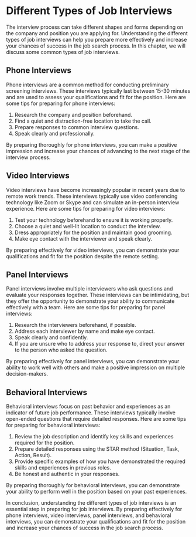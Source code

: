 Different Types of Job Interviews
=================================================================================

The interview process can take different shapes and forms depending on the company and position you are applying for. Understanding the different types of job interviews can help you prepare more effectively and increase your chances of success in the job search process. In this chapter, we will discuss some common types of job interviews.

Phone Interviews
----------------

Phone interviews are a common method for conducting preliminary screening interviews. These interviews typically last between 15-30 minutes and are used to assess your qualifications and fit for the position. Here are some tips for preparing for phone interviews:

1. Research the company and position beforehand.
2. Find a quiet and distraction-free location to take the call.
3. Prepare responses to common interview questions.
4. Speak clearly and professionally.

By preparing thoroughly for phone interviews, you can make a positive impression and increase your chances of advancing to the next stage of the interview process.

Video Interviews
----------------

Video interviews have become increasingly popular in recent years due to remote work trends. These interviews typically use video conferencing technology like Zoom or Skype and can simulate an in-person interview experience. Here are some tips for preparing for video interviews:

1. Test your technology beforehand to ensure it is working properly.
2. Choose a quiet and well-lit location to conduct the interview.
3. Dress appropriately for the position and maintain good grooming.
4. Make eye contact with the interviewer and speak clearly.

By preparing effectively for video interviews, you can demonstrate your qualifications and fit for the position despite the remote setting.

Panel Interviews
----------------

Panel interviews involve multiple interviewers who ask questions and evaluate your responses together. These interviews can be intimidating, but they offer the opportunity to demonstrate your ability to communicate effectively with a team. Here are some tips for preparing for panel interviews:

1. Research the interviewers beforehand, if possible.
2. Address each interviewer by name and make eye contact.
3. Speak clearly and confidently.
4. If you are unsure who to address your response to, direct your answer to the person who asked the question.

By preparing effectively for panel interviews, you can demonstrate your ability to work well with others and make a positive impression on multiple decision-makers.

Behavioral Interviews
---------------------

Behavioral interviews focus on past behavior and experiences as an indicator of future job performance. These interviews typically involve open-ended questions that require detailed responses. Here are some tips for preparing for behavioral interviews:

1. Review the job description and identify key skills and experiences required for the position.
2. Prepare detailed responses using the STAR method (Situation, Task, Action, Result).
3. Provide specific examples of how you have demonstrated the required skills and experiences in previous roles.
4. Be honest and authentic in your responses.

By preparing thoroughly for behavioral interviews, you can demonstrate your ability to perform well in the position based on your past experiences.

In conclusion, understanding the different types of job interviews is an essential step in preparing for job interviews. By preparing effectively for phone interviews, video interviews, panel interviews, and behavioral interviews, you can demonstrate your qualifications and fit for the position and increase your chances of success in the job search process.
